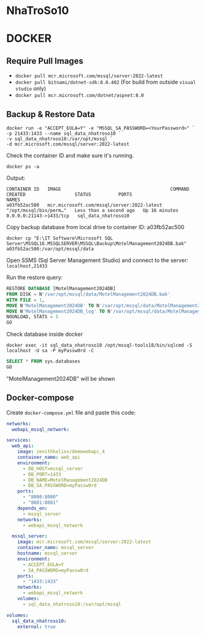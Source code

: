 # NhaTroSo10

# DOCKER
## Require Pull Images
- `docker pull mcr.microsoft.com/mssql/server:2022-latest`
- `docker pull bitnami/dotnet-sdk:8.0.402` (For build from outside `visual studio` only)
- `docker pull mcr.microsoft.com/dotnet/aspnet:8.0`

## Backup & Restore Data
```shell
docker run -e "ACCEPT_EULA=Y" -e "MSSQL_SA_PASSWORD=<YourPassword>" `
-p 21433:1433 --name sql_data_nhatroso10 `
-v sql_data_nhatroso10:/var/opt/mssql `
-d mcr.microsoft.com/mssql/server:2022-latest
```

Check the container ID and make sure it's running.

`docker ps -a`

Output:
```Shell
CONTAINER ID   IMAGE                                        COMMAND                  CREATED                  STATUS          PORTS                     NAMES
a03fb52ac500   mcr.microsoft.com/mssql/server:2022-latest   "/opt/mssql/bin/perm…"   Less than a second ago   Up 16 minutes   0.0.0.0:21143->1433/tcp   sql_data_nhatroso10
```

Copy backup database from local drive to container ID: a03fb52ac500

```Shell
docker cp "E:\IT Software\Microsoft SQL Server\MSSQL16.MSSQLSERVER\MSSQL\Backup\MotelManagement2024DB.bak" a03fb52ac500:/var/opt/mssql/data
```

Open SSMS (Sql Server Management Studio) and connect to the server: `localhost,21433`

Run the restore query:
```sql
RESTORE DATABASE [MotelManagement2024DB]
FROM DISK = N'/var/opt/mssql/data/MotelManagement2024DB.bak'
WITH FILE = 1,
MOVE N'MotelManagement2024DB' TO N'/var/opt/mssql/data/MotelManagement2024DB.mdf',
MOVE N'MotelManagement2024DB_log' TO N'/var/opt/mssql/data/MotelManagement2024DB_log.ldf',
NOUNLOAD, STATS = 5
GO
```

Check database inside docker

`docker exec -it sql_data_nhatroso10 /opt/mssql-tools18/bin/sqlcmd -S localhost -U sa -P myPassw0rd -C`
```sql
SELECT * FROM sys.databases
GO
```

"MotelManagement2024DB" will be shown

## Docker-compose
Create `docker-compose.yml` file and paste this code:
```yml
networks:
  webapi_mssql_network:

services:
  web_api:
    image: zenithhelios/demowebapi_4
    container_name: web_api
    environment:
      - DB_HOST=mssql_server
      - DB_PORT=1433
      - DB_NAME=MotelManagement2024DB
      - DB_SA_PASSWORD=myPassw0rd
    ports:
      - "8080:8080"
      - "8081:8081"
    depends_on:
      - mssql_server
    networks:
      - webapi_mssql_network

  mssql_server:
    image: mcr.microsoft.com/mssql/server:2022-latest
    container_name: mssql_server
    hostname: mssql_server
    environment:
      - ACCEPT_EULA=Y
      - SA_PASSWORD=myPassw0rd
    ports:
      - "1433:1433"
    networks:
      - webapi_mssql_network
    volumes:
      - sql_data_nhatroso10:/var/opt/mssql

volumes:
  sql_data_nhatroso10:
    external: true
```